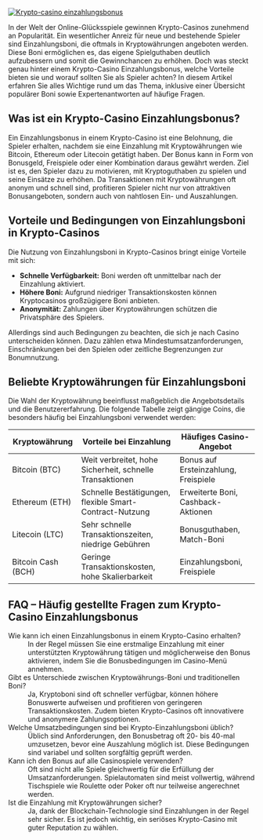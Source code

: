 [![Krypto-casino einzahlungsbonus](https://123-caf.pages.dev/gitsignup.png)](https://vrmoo.ru/Bt82HjjY)

<p>In der Welt der Online-Glücksspiele gewinnen Krypto-Casinos zunehmend an Popularität. Ein wesentlicher Anreiz für neue und bestehende Spieler sind Einzahlungsboni, die oftmals in Kryptowährungen angeboten werden. Diese Boni ermöglichen es, das eigene Spielguthaben deutlich aufzubessern und somit die Gewinnchancen zu erhöhen. Doch was steckt genau hinter einem Krypto-Casino Einzahlungsbonus, welche Vorteile bieten sie und worauf sollten Sie als Spieler achten? In diesem Artikel erfahren Sie alles Wichtige rund um das Thema, inklusive einer Übersicht populärer Boni sowie Expertenantworten auf häufige Fragen.</p>  <h2>Was ist ein Krypto-Casino Einzahlungsbonus?</h2> <p>Ein Einzahlungsbonus in einem Krypto-Casino ist eine Belohnung, die Spieler erhalten, nachdem sie eine Einzahlung mit Kryptowährungen wie Bitcoin, Ethereum oder Litecoin getätigt haben. Der Bonus kann in Form von Bonusgeld, Freispiele oder einer Kombination daraus gewährt werden. Ziel ist es, den Spieler dazu zu motivieren, mit Kryptoguthaben zu spielen und seine Einsätze zu erhöhen. Da Transaktionen mit Kryptowährungen oft anonym und schnell sind, profitieren Spieler nicht nur von attraktiven Bonusangeboten, sondern auch von nahtlosen Ein- und Auszahlungen.</p>  <h2>Vorteile und Bedingungen von Einzahlungsboni in Krypto-Casinos</h2> <p>Die Nutzung von Einzahlungsboni in Krypto-Casinos bringt einige Vorteile mit sich:</p> <ul> <li><strong>Schnelle Verfügbarkeit:</strong> Boni werden oft unmittelbar nach der Einzahlung aktiviert.</li> <li><strong>Höhere Boni:</strong> Aufgrund niedriger Transaktionskosten können Kryptocasinos großzügigere Boni anbieten.</li> <li><strong>Anonymität:</strong> Zahlungen über Kryptowährungen schützen die Privatsphäre des Spielers.</li> </ul> <p>Allerdings sind auch Bedingungen zu beachten, die sich je nach Casino unterscheiden können. Dazu zählen etwa Mindestumsatzanforderungen, Einschränkungen bei den Spielen oder zeitliche Begrenzungen zur Bonumnutzung.</p>  <h2>Beliebte Kryptowährungen für Einzahlungsboni</h2> <p>Die Wahl der Kryptowährung beeinflusst maßgeblich die Angebotsdetails und die Benutzererfahrung. Die folgende Tabelle zeigt gängige Coins, die besonders häufig bei Einzahlungsboni verwendet werden:</p>  <table> <thead> <tr> <th>Kryptowährung</th> <th>Vorteile bei Einzahlung</th> <th>Häufiges Casino-Angebot</th> </tr> </thead> <tbody> <tr> <td>Bitcoin (BTC)</td> <td>Weit verbreitet, hohe Sicherheit, schnelle Transaktionen</td> <td>Bonus auf Ersteinzahlung, Freispiele</td> </tr> <tr> <td>Ethereum (ETH)</td> <td>Schnelle Bestätigungen, flexible Smart-Contract-Nutzung</td> <td>Erweiterte Boni, Cashback-Aktionen</td> </tr> <tr> <td>Litecoin (LTC)</td> <td>Sehr schnelle Transaktionszeiten, niedrige Gebühren</td> <td>Bonusguthaben, Match-Boni</td> </tr> <tr> <td>Bitcoin Cash (BCH)</td> <td>Geringe Transaktionskosten, hohe Skalierbarkeit</td> <td>Einzahlungsboni, Freispiele</td> </tr> </tbody> </table>  <h2>FAQ – Häufig gestellte Fragen zum Krypto-Casino Einzahlungsbonus</h2> <dl> <dt>Wie kann ich einen Einzahlungsbonus in einem Krypto-Casino erhalten?</dt> <dd>In der Regel müssen Sie eine erstmalige Einzahlung mit einer unterstützten Kryptowährung tätigen und möglicherweise den Bonus aktivieren, indem Sie die Bonusbedingungen im Casino-Menü annehmen.</dd>  <dt>Gibt es Unterschiede zwischen Kryptowährungs-Boni und traditionellen Boni?</dt> <dd>Ja, Kryptoboni sind oft schneller verfügbar, können höhere Bonuswerte aufweisen und profitieren von geringeren Transaktionskosten. Zudem bieten Krypto-Casinos oft innovativere und anonymere Zahlungsoptionen.</dd>  <dt>Welche Umsatzbedingungen sind bei Krypto-Einzahlungsboni üblich?</dt> <dd>Üblich sind Anforderungen, den Bonusbetrag oft 20- bis 40-mal umzusetzen, bevor eine Auszahlung möglich ist. Diese Bedingungen sind variabel und sollten sorgfältig geprüft werden.</dd>  <dt>Kann ich den Bonus auf alle Casinospiele verwenden?</dt> <dd>Oft sind nicht alle Spiele gleichwertig für die Erfüllung der Umsatzanforderungen. Spielautomaten sind meist vollwertig, während Tischspiele wie Roulette oder Poker oft nur teilweise angerechnet werden.</dd>  <dt>Ist die Einzahlung mit Kryptowährungen sicher?</dt> <dd>Ja, dank der Blockchain-Technologie sind Einzahlungen in der Regel sehr sicher. Es ist jedoch wichtig, ein seriöses Krypto-Casino mit guter Reputation zu wählen.</dd> </dl>